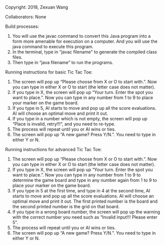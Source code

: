 Copyright: 2018, Zexuan Wang

Collaborators: None

Build processes:
1. You will use the javac command to convert this Java program into a form more amenable for execution on a computer. And you will use the java command to execute this program.
2. In the terminal, type in “javac filename" to generate the compiled class files.
3. Then type in “java filename” to run the programs.

Running instructions for basic Tic Tac Toe:
1. The screen will pop up “Please choose from X or O to start with.”. Now you can type in either X or O to start (the letter case does not matter).
2. If you type in X, the screen will pop up “Your turn. Enter the spot you want to place.”. Now you can type in any number from 1 to 9 to place your marker on the game board.
3. If you type in 5, AI starts to move and pop up all the score evaluations. AI will choose an optimal move and print it out.
4. If you type in a number which is not empty, the screen will pop up “Place is invalid, retry!!!”, and you need to re-type.
5. The process will repeat until you or AI wins or ties.
6. The screen will pop up “A new game? Press Y/N.”. You need to type in either Y or N.

Running instructions for advanced Tic Tac Toe:
1. The screen will pop up “Please choose from X or O to start with.”. Now you can type in either X or O to start (the letter case does not matter).
2. If you type in X, the screen will pop up “Your turn. Enter the spot you want to place.”. Now you can type in any number from 1 to 9 to determine the game board and type in any number again from 1 to 9 to place your marker on the game board.
3. If you type in 5 at the first time, and type in 4 at the second time, AI starts to move and pop up all the score evaluations. AI will choose an optimal move and print it out. The first printed number is the board and the second printed number is the grid on that board.
4. If you type in a wrong board number, the screen will pop up the warning with the correct number you need such as “Invalid input!!! Please enter 5”.
5. The process will repeat until you or AI wins or ties.
6. The screen will pop up “A new game? Press Y/N.”. You need to type in either Y or N.
